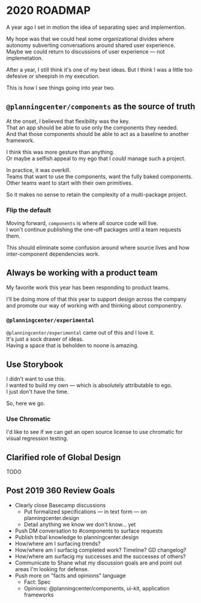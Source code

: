 # 2020 ROADMAP

A year ago I set in motion the idea of separating spec and implemention.

My hope was that we could heal some organizational divides where autonomy subverting conversations around shared user experience.  
Maybe we could return to discussions of user experience — not implemetation.

After a year, I still think it's one of my best ideas.
But I think I was a little too defesive or sheepish in my execution.

This is how I see things going into year two.

## `@planningcenter/components` as the source of truth

At the onset, I believed that flexibility was the key.  
That an app should be able to use only the components they needed.  
And that those components should be able to act as a baseline to another framework.

I think this was more gesture than anything.  
Or maybe a selfish appeal to my ego that I _could_ manage such a project.

In practice, it was overkill.  
Teams that want to use the components, want the fully baked components.  
Other teams want to start with their own primitives.

So it makes no sense to retain the complexity of a multi-package project.

### Flip the default

Moving forward, `components` is where all source code will live.  
I won't continue publishing the one-off packages until a team requests them.

This should eliminate some confusion around where source lives and how inter-component dependencies work.

## Always be working with a product team

My favorite work this year has been responding to product teams.

I'll be doing more of that this year to support design across the company and promote our way of working with and thinking about componentry.

### `@planningcenter/experimental`

`@planningcenter/experimental` came out of this and I love it.  
It's just a sock drawer of ideas.  
Having a space that is beholden to noone is amazing.

## Use Storybook

I didn't want to use this.  
I wanted to build my own — which is absolutely attributable to ego.  
I just don't have the time.

So, here we go.

### Use Chromatic

I'd like to see if we can get an open source license to use chromatic for visual regression testing.

## Clarified role of Global Design

TODO

## Post 2019 360 Review Goals

* Clearly close Basecamp discussions
  * Put formalized specifications — in text form — on planningcenter.design
  * Detail anything we know we don't know... yet
* Push DM conversation to #components to surface requests
* Publish tribal knowledge to planningcenter.design
* How/where am I surfacing trends?
* How/where am I surfacig completed work? Timeline? GD changelog?
* How/where am surfacig my successes and the successes of others?
* Communicate to Shane what my discussion goals are and point out areas I'm looking for defense.
* Push more on "facts and opinions" language
  * Fact: Spec
  * Opinions: @planningcenter/components, ui-kit, application frameworks
